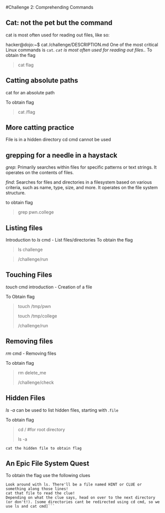 #Challenge 2: Comprehending Commands
## Cat: not the pet but the command
cat is most often used for reading out files, like so:

hacker@dojo:~$ cat /challenge/DESCRIPTION.md
One of the most critical Linux commands is `cat`.
*`cat` is most often used for reading out files..*
To obtain the flag
> cat flag 

## Catting absolute paths
cat for an absolute path 

To obtain flag
> cat /flag

## More catting practice 
File is in a hidden directory
cd cmd cannot be used

## grepping for a needle in a haystack 
_grep_: Primarily searches within files for specific patterns or text strings. It operates on the contents of files.

_find_: Searches for files and directories in a filesystem based on various criteria, such as name, type, size, and more. It operates on the file system structure.

to obtain flag
> grep pwn.college

## Listing files
Introduction to *ls* cmd - List files/directories
To obtain the flag
> ls challenge

> /challenge/run

## Touching Files
*touch* cmd introduction - Creation of a file

To Obtain flag
> touch /tmp/pwn
> 
> touch /tmp/college
> 
> /challenge/run

## Removing files
*rm* cmd - Removing files

To obtain flag 
> rm delete_me
> 
> /challenge/check

## Hidden Files
*ls -a* can be used to list hidden files, starting with .`file`

To obtain flag

>cd / #for root directory
>
>ls -a

`cat the hidden file to obtain flag`

## An Epic File System Quest
To obtain the flag use the following clues

```Your first clue is in /. Head on over there.
Look around with ls. There'll be a file named HINT or CLUE or something along those lines!
cat that file to read the clue!
Depending on what the clue says, head on over to the next directory (or don't!). [some directories cant be redirected using cd cmd, so we use ls and cat cmd]```
